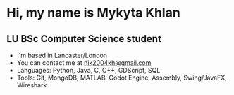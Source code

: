 # Hi, my name is Mykyta Khlan
## LU BSc Computer Science student 

- I'm based in Lancaster/London
- You can contact me at [nik2004kh@gmail.com](mailto:nik2004kh@gmail.com)
- Languages: Python, Java, C, C++, GDScript, SQL
- Tools: Git, MongoDB, MATLAB, Godot Engine, Assembly, Swing/JavaFX, Wireshark  



